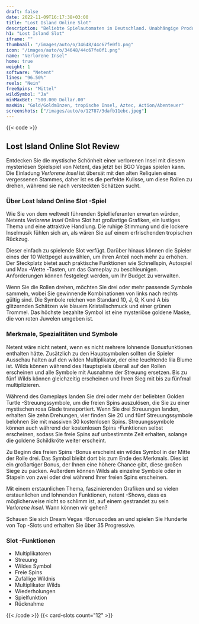 ```yaml
---
draft: false
date: 2022-11-09T16:17:38+03:00
title: "Lost Island Online Slot"
description: "Beliebte Spielautomaten in Deutschland. Unabhängige Produktbewertungen und exklusive Anmeldeangebote. Jetzt spielen!"
h1: "Lost Island Slot"
iframe: ""
thumbnail: "/images/auto/o/34648/44c67fe0f1.png"
icon: "/images/auto/o/34648/44c67fe0f1.png"
name: "Verlorene Insel"
home: true
weight: 1
software: "Netent"
lines: "96.50%"
reels: "Nein"
freeSpins: "Mittel"
wildSymbol: "Ja"
minMaxBet: "500.000 Dollar.00"
maxWin: "Gold/Goldmünzen, tropische Insel, Aztec, Action/Abenteuer"
screenshots: ["/images/auto/o/12787/3dafb11ebc.jpeg"]
---
```


{{< code >}}<h2>Lost Island Online Slot Review</h2><p>Entdecken Sie die mystische Schönheit einer verlorenen Insel mit diesem mysteriösen Spielspiel von Netent, das jetzt bei BGO Vegas spielen kann. Die Einladung <em>Verlorene Insel</em> ist übersät mit den alten Reliquien eines vergessenen Stammes, daher ist es die perfekte Kulisse, um diese Rollen zu drehen, während sie nach versteckten Schätzen sucht.</p><h3>Über Lost Island Online Slot -Spiel</h3><p>Wie Sie von dem weltweit führenden Spiellieferanten erwarten würden, Netents <em>Verlorene Insel</em> Online Slot hat großartige Grafiken, ein lustiges Thema und eine attraktive Handlung. Die ruhige Stimmung und die lockere Inselmusik fühlen sich an, als wären Sie auf einem erfrischenden tropischen Rückzug.</p><p>Dieser einfach zu spielende Slot verfügt. Darüber hinaus können die Spieler eines der 10 Wettpegel auswählen, um ihren Anteil noch mehr zu erhöhen. Der Steckplatz bietet auch praktische Funktionen wie Schnellspin, Autospiel und Max -Wette -Tasten, um das Gameplay zu beschleunigen. Anforderungen können festgelegt werden, um Ihr Budget zu verwalten.</p><p>Wenn Sie die Rollen drehen, möchten Sie drei oder mehr passende Symbole sammeln, wobei Sie gewinnende Kombinationen von links nach rechts gültig sind. Die Symbole reichen von Standard 10, J, Q, K und A bis glitzernden Schätzen wie blauem Kristallschmuck und einer grünen Trommel. Das höchste bezahlte Symbol ist eine mysteriöse goldene Maske, die von roten Juwelen umgeben ist.</p><h3>Merkmale, Spezialitäten und Symbole</h3><p>Netent wäre nicht netent, wenn es nicht mehrere lohnende Bonusfunktionen enthalten hätte. Zusätzlich zu den Hauptsymbolen sollten die Spieler Ausschau halten auf den wilden Multiplikator, der eine leuchtende lila Blume ist. Wilds können während des Hauptspiels überall auf den Rollen erscheinen und alle Symbole mit Ausnahme der Streuung ersetzen. Bis zu fünf Wilds können gleichzeitig erscheinen und Ihren Sieg mit bis zu fünfmal multiplizieren.</p><p>Während des Gameplays landen Sie drei oder mehr der beliebten Golden Turtle -Streuungssymbole, um die freien Spins auszulösen, die Sie zu einer mystischen rosa Glade transportiert. Wenn Sie drei Streuungen landen, erhalten Sie zehn Drehungen, vier finden Sie 20 und fünf Streuungssymbole belohnen Sie mit massiven 30 kostenlosen Spins. Streuungssymbole können auch während der kostenlosen Spins -Funktionen selbst erscheinen, sodass Sie freie Spins auf unbestimmte Zeit erhalten, solange die goldene Schildkröte weiter erscheint.</p><p>Zu Beginn des freien Spins -Bonus erscheint ein wildes Symbol in der Mitte der Rolle drei. Das Symbol bleibt dort bis zum Ende des Merkmals. Dies ist ein großartiger Bonus, der Ihnen eine höhere Chance gibt, diese großen Siege zu packen. Außerdem können Wilds als einzelne Symbole oder in Stapeln von zwei oder drei während Ihrer freien Spins erscheinen.</p><p>Mit einem erstaunlichen Thema, faszinierenden Grafiken und so vielen erstaunlichen und lohnenden Funktionen, netent -Shows, dass es möglicherweise nicht so schlimm ist, auf einem gestrandet zu sein <em>Verlorene Insel</em>. Wann können wir gehen?</p><p>
Schauen Sie sich Dream Vegas -Bonuscodes an und spielen Sie Hunderte von Top -Slots und erhalten Sie über 35 Progressive.</p><h3>
Slot -Funktionen</h3><ul>
<li></span>
Multiplikatoren</li>
<li></span>
Streuung</li>
<li></span>
Wildes Symbol</li>
<li></span>
Freie Spins</li>
<li></span>
Zufällige Wildnis</li>
<li></span>
Multiplikator Wilds</li>
<li></span>
Wiederholungen</li>
<li></span>
Spielfunktion</li>
<li></span>
Rücknahme</li></ul>{{< /code >}}
 {{< card-slots count="12" >}}